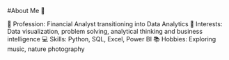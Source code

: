 #About Me 👋

💼 Profession: Financial Analyst transitioning into Data Analytics
🎯 Interests: Data visualization, problem solving, analytical thinking and business intelligence
💻 Skills: Python, SQL, Excel, Power BI
📚 Hobbies: Exploring music, nature photography

